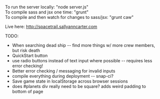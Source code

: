 To run the server locally: "node server.js"  
To compile sass and jsx one time: "grunt"  
To compile and then watch for changes to sass/jsx: "grunt caw"  

Live here: http://spacetrail.sallyanncarter.com 

TODO: 
* When searching dead ship -- find more things w/ more crew members, but risk death
* QuickStart button
* use radio buttons instead of text input where possible -- requires less error checking!
* Better error checking / messaging for invalid inputs
* compile everything during deployment -- snap-ci?
* Save game state in localStorage across browser sessions
* does #planets div really need to be square? adds weird padding to bottom of page
